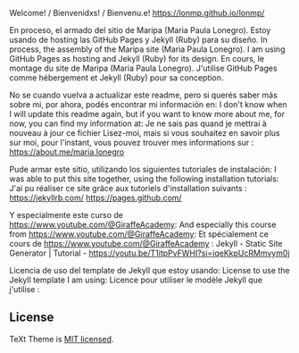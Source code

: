 Welcome! / Bienvenidxs! / Bienvenu.e!
https://lonmp.github.io/lonmp/

En proceso, el armado del sitio de Maripa (Maria Paula Lonegro). Estoy usando de hosting las GitHub Pages y Jekyll (Ruby) para su diseño.
In process, the assembly of the Maripa site (Maria Paula Lonegro). I am using GitHub Pages as hosting and Jekyll (Ruby) for its design.
En cours, le montage du site de Maripa (Maria Paula Lonegro). J'utilise GitHub Pages comme hébergement et Jekyll (Ruby) pour sa conception.

No se cuando vuelva a actualizar este readme, pero si querés saber más sobre mi, por ahora, podés encontrar mi información en: 
I don't know when I will update this readme again, but if you want to know more about me, for now, you can find my information at:
Je ne sais pas quand je mettrai à nouveau à jour ce fichier Lisez-moi, mais si vous souhaitez en savoir plus sur moi, pour l'instant, vous pouvez trouver mes informations sur :
https://about.me/maria.lonegro


Pude armar este sitio, utilizando los siguientes tutoriales de instalación:
I was able to put this site together, using the following installation tutorials:
J'ai pu réaliser ce site grâce aux tutoriels d'installation suivants :
https://jekyllrb.com/
https://pages.github.com/

Y especialmente este curso de https://www.youtube.com/@GiraffeAcademy:
And especially this course from https://www.youtube.com/@GiraffeAcademy:
Et spécialement ce cours de https://www.youtube.com/@GiraffeAcademy :
Jekyll - Static Site Generator | Tutorial - https://youtu.be/T1itpPvFWHI?si=iqeKkpUcRMmvym0j


Licencia de uso del template de Jekyll que estoy usando:
License to use the Jekyll template I am using:
Licence pour utiliser le modèle Jekyll que j'utilise :
## License

TeXt Theme is [MIT licensed](https://github.com/kitian616/jekyll-TeXt-theme/blob/master/LICENSE).
